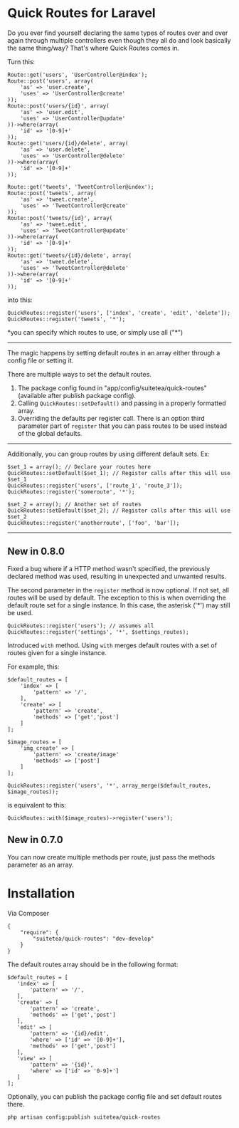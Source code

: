 # Quick Routes for Laravel

Do you ever find yourself declaring the same types of routes over and over again through multiple controllers even though they all do and look basically the same thing/way? That's where Quick Routes comes in. 

Turn this:

```
Route::get('users', 'UserController@index');
Route::post('users', array(
    'as' => 'user.create',
    'uses' => 'UserController@create'
));
Route::post('users/{id}', array(
    'as' => 'user.edit',
    'uses' => 'UserController@update'
))->where(array(
    'id' => '[0-9]+'
));
Route::get('users/{id}/delete', array(
    'as' => 'user.delete',
    'uses' => 'UserController@delete'
))->where(array(
    'id' => '[0-9]+'
));

Route::get('tweets', 'TweetController@index');
Route::post('tweets', array(
    'as' => 'tweet.create',
    'uses' => 'TweetController@create'
));
Route::post('tweets/{id}', array(
    'as' => 'tweet.edit',
    'uses' => 'TweetController@update'
))->where(array(
    'id' => '[0-9]+'
));
Route::get('tweets/{id}/delete', array(
    'as' => 'tweet.delete',
    'uses' => 'TweetController@delete'
))->where(array(
    'id' => '[0-9]+'
));
```

into this:

```
QuickRoutes::register('users', ['index', 'create', 'edit', 'delete']);
QuickRoutes::register('tweets', '*');
```
&#42;you can specify which routes to use, or simply use all ("&#42;")

---

The magic happens by setting default routes in an array either through a config file or setting it.

There are multiple ways to set the default routes.

1) The package config found in "app/config/suitetea/quick-routes" (available after publish package config).
2) Calling `QuickRoutes::setDefault()` and passing in a properly formatted array.
3) Overriding the defaults per register call. There is an option third parameter part of `register` that you can pass routes to be used instead of the global defaults.

---

Additionally, you can group routes by using different default sets. Ex:

```
$set_1 = array(); // Declare your routes here
QuickRoutes::setDefault($set_1); // Register calls after this will use $set_1
QuickRoutes::register('users', ['route_1', 'route_3']);
QuickRoutes::register('someroute', '*');

$set_2 = array(); // Another set of routes
QuickRoutes::setDefault($set_2); // Register calls after this will use $set_2
QuickRoutes::register('anotherroute', ['foo', 'bar']);
```

---

## New in 0.8.0

Fixed a bug where if a HTTP method wasn't specified, the previously declared method was used, resulting in unexpected and unwanted results.

The second parameter in the `register` method is now optional. If not set, all routes will be used by default. The exception to this is when overriding the default route set for a single instance. In this case, the asterisk ('*') may still be used.

```
QuickRoutes::register('users'); // assumes all
QuickRoutes::register('settings', '*', $settings_routes);
```

Introduced `with` method. Using `with` merges default routes with a set of routes given for a single instance.

For example, this: 

```
$default_routes = [
    'index' => [
        'pattern' => '/',
    ],
    'create' => [
        'pattern' => 'create',
        'methods' => ['get','post']
    ]
];

$image_routes = [
    'img_create' => [
        'pattern' => 'create/image'
        'methods' => ['post']
    ]
];

QuickRoutes::register('users', '*', array_merge($default_routes, $image_routes));
```

is equivalent to this:

```
QuickRoutes::with($image_routes)->register('users');
```


## New in 0.7.0

You can now create multiple methods per route, just pass the methods parameter as an array.

# Installation

Via Composer

```
{
    "require": {
        "suitetea/quick-routes": "dev-develop"
    }
}
```

The default routes array should be in the following format:

```
$default_routes = [
   'index' => [
       'pattern' => '/',
   ],
   'create' => [
       'pattern' => 'create',
       'methods' => ['get','post']
   ],
   'edit' => [
       'pattern' => '{id}/edit',
       'where' => ['id' => '[0-9]+'],
       'methods' => ['get','post']
   ],
   'view' => [
       'pattern' => '{id}',
       'where' => ['id' => '0-9]+']
   ]
];
```

Optionally, you can publish the package config file and set default routes there.

```
php artisan config:publish suitetea/quick-routes
```
